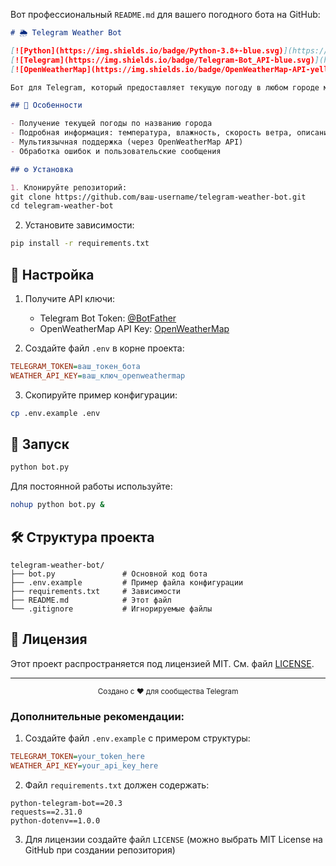 Вот профессиональный `README.md` для вашего погодного бота на GitHub:

```markdown
# 🌦️ Telegram Weather Bot

[![Python](https://img.shields.io/badge/Python-3.8+-blue.svg)](https://python.org)
[![Telegram](https://img.shields.io/badge/Telegram-Bot_API-blue.svg)](https://core.telegram.org/bots/api)
[![OpenWeatherMap](https://img.shields.io/badge/OpenWeatherMap-API-yellow.svg)](https://openweathermap.org/api)

Бот для Telegram, который предоставляет текущую погоду в любом городе мира, используя API OpenWeatherMap.

## 📌 Особенности

- Получение текущей погоды по названию города
- Подробная информация: температура, влажность, скорость ветра, описание
- Мультиязычная поддержка (через OpenWeatherMap API)
- Обработка ошибок и пользовательские сообщения

## ⚙️ Установка

1. Клонируйте репозиторий:
git clone https://github.com/ваш-username/telegram-weather-bot.git
cd telegram-weather-bot
```

2. Установите зависимости:
```bash
pip install -r requirements.txt
```

## 🔐 Настройка

1. Получите API ключи:
   - Telegram Bot Token: [@BotFather](https://t.me/BotFather)
   - OpenWeatherMap API Key: [OpenWeatherMap](https://home.openweathermap.org/api_keys)

2. Создайте файл `.env` в корне проекта:
```ini
TELEGRAM_TOKEN=ваш_токен_бота
WEATHER_API_KEY=ваш_ключ_openweathermap
```

3. Скопируйте пример конфигурации:
```bash
cp .env.example .env
```

## 🚀 Запуск

```bash
python bot.py
```

Для постоянной работы используйте:
```bash
nohup python bot.py &
```

## 🛠 Структура проекта

```
telegram-weather-bot/
├── bot.py               # Основной код бота
├── .env.example         # Пример файла конфигурации
├── requirements.txt     # Зависимости
├── README.md            # Этот файл
└── .gitignore           # Игнорируемые файлы
```

## 📄 Лицензия

Этот проект распространяется под лицензией MIT. См. файл [LICENSE](LICENSE).

---

<div align="center">
  <sub>Создано с ❤️ для сообщества Telegram</sub>
</div>




### Дополнительные рекомендации:

1. Создайте файл `.env.example` с примером структуры:
```ini
TELEGRAM_TOKEN=your_token_here
WEATHER_API_KEY=your_api_key_here
```

2. Файл `requirements.txt` должен содержать:
```
python-telegram-bot==20.3
requests==2.31.0
python-dotenv==1.0.0
```

3. Для лицензии создайте файл `LICENSE` (можно выбрать MIT License на GitHub при создании репозитория)
